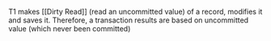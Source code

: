 T1 makes [[Dirty Read]] (read an uncommitted value) of a record, modifies it and saves it. Therefore, a transaction results are based on uncommitted value (which never been committed)